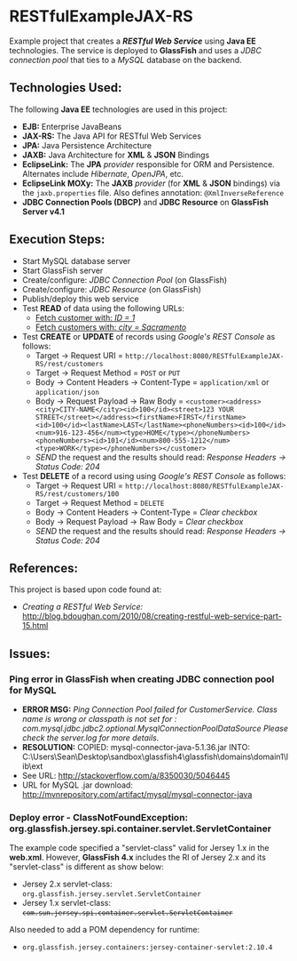 # RESTfulExampleJAX-RS
Example project that creates a _**RESTful Web Service**_ using **Java EE** technologies. The service is deployed to **GlassFish** and uses a *JDBC connection pool* that ties to a *MySQL* database on the backend. 

## Technologies Used:
The following **Java EE** technologies are used in this project:

- **EJB:** Enterprise JavaBeans
- **JAX-RS:** The Java API for RESTful Web Services 
- **JPA:** Java Persistence Architecture
- **JAXB:** Java Architecture for **XML** & **JSON** Bindings
- **EclipseLink:** The **JPA** *provider* responsible for ORM and Persistence. Alternates include *Hibernate*, *OpenJPA*, etc. 
- **EclipseLink MOXy:** The **JAXB** *provider* (for **XML** & **JSON** bindings) via the `jaxb.properties` file. Also defines annotation: `@XmlInverseReference` 
- **JDBC Connection Pools (DBCP)** and **JDBC Resource** on **GlassFish Server v4.1** 

## Execution Steps:
- Start MySQL database server
- Start GlassFish server
- Create/configure: *JDBC Connection Pool* (on GlassFish)
- Create/configure: *JDBC Resource* (on GlassFish)
- Publish/deploy this web service
- Test **READ** of data using the following URLs:
    - [Fetch customer with: *ID = 1*](http://localhost:8080/RESTfulExampleJAX-RS/rest/customers/1)
    - [Fetch customers with: *city = Sacramento*](http://localhost:8080/RESTfulExampleJAX-RS/rest/customers/findCustomersByCity/Sacramento)
- Test **CREATE** or **UPDATE** of records using *Google's REST Console* as follows:
    - Target -> Request URI = `http://localhost:8080/RESTfulExampleJAX-RS/rest/customers`
    - Target -> Request Method = `POST` or `PUT`
    - Body -> Content Headers -> Content-Type = `application/xml` or `application/json` 
    - Body -> Request Payload -> Raw Body = `<customer><address><city>CITY-NAME</city><id>100</id><street>123 YOUR STREET</street></address><firstName>FIRST</firstName><id>100</id><lastName>LAST</lastName><phoneNumbers><id>100</id><num>916-123-456</num><type>HOME</type></phoneNumbers><phoneNumbers><id>101</id><num>800-555-1212</num><type>WORK</type></phoneNumbers></customer>`
    - *SEND* the request and the results should read: *Response Headers -> Status Code: 204*
- Test **DELETE** of a record using using *Google's REST Console* as follows:
    - Target -> Request URI = `http://localhost:8080/RESTfulExampleJAX-RS/rest/customers/100`
    - Target -> Request Method = `DELETE`
    - Body -> Content Headers -> Content-Type = *Clear checkbox*
    - Body -> Request Payload -> Raw Body = *Clear checkbox*
    - *SEND* the request and the results should read: *Response Headers -> Status Code: 204*
        

## References:

This project is based upon code found at:

- <em>Creating a RESTful Web Service:</em> http://blog.bdoughan.com/2010/08/creating-restful-web-service-part-15.html
 
## Issues:

### Ping error in GlassFish when creating JDBC connection pool for MySQL 
- <b>ERROR MSG:</b>
	<em>Ping Connection Pool failed for CustomerService. Class name is wrong or classpath is not set for : com.mysql.jdbc.jdbc2.optional.MysqlConnectionPoolDataSource Please check the server.log for more details.</em>
- <b>RESOLUTION:</b>
  COPIED: mysql-connector-java-5.1.36.jar
  INTO:	C:\Users\Sean\Desktop\sandbox\glassfish4\glassfish\domains\domain1\lib\ext
- See URL: http://stackoverflow.com/a/8350030/5046445
- URL for MySQL .jar download: http://mvnrepository.com/artifact/mysql/mysql-connector-java    

### Deploy error - ClassNotFoundException: org.glassfish.jersey.spi.container.servlet.ServletContainer 
The example code specified a "servlet-class" valid for Jersey 1.x in the <b>web.xml</b>. However, <b>GlassFish 4.x</b> includes the RI of Jersey 2.x and its "servlet-class" is different as show below:

- Jersey 2.x servlet-class: <code>org.glassfish.jersey.servlet.ServletContainer</code>
- Jersey 1.x servlet-class: <code><strike>com.sun.jersey.spi.container.servlet.ServletContainer</strike></code>

Also needed to add a POM dependency for runtime:

- <code>org.glassfish.jersey.containers:jersey-container-servlet:2.10.4</code>

